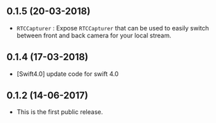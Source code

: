 ## 0.1.5 (20-03-2018)

* `RTCCapturer` : Expose `RTCCapturer` that can be used to easily switch between front and back camera for your local stream.


## 0.1.4 (17-03-2018)

* [Swift4.0] update code for swift 4.0


## 0.1.2 (14-06-2017)

* This is the first public release.


